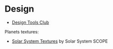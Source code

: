 # Design

- [Design Tools Club](https://designtools.club/)

Planets textures:
- [Solar System Textures](https://www.solarsystemscope.com/textures/) by Solar System SCOPE

